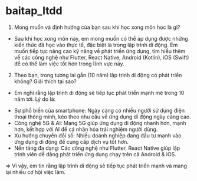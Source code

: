 # baitap_ltdd
1. Mong muốn và định hướng của bạn sau khi học xong môn học là gì?
  - Sau khi học xong môn này, em mong muốn có thể áp dụng được những kiến thức đã học vào thực tế, đặc biệt là trong lập trình di động. Em muốn tiếp tục nâng cao kỹ năng về phát triển ứng dụng, tìm hiểu thêm về các công nghệ như Flutter, React Native, Android (Kotlin), iOS (Swift) để có thể làm việc tốt hơn trong lĩnh vực này.
2. Theo bạn, trong tương lai gần (10 năm) lập trình di động có phát triển không? Giải thích tại sao?
  - Em nghĩ rằng lập trình di động sẽ tiếp tục phát triển mạnh mẽ trong 10 năm tới. Lý do là:
+ Sự phổ biến của smartphone: Ngày càng có nhiều người sử dụng điện thoại thông minh, kéo theo nhu cầu về ứng dụng di động ngày càng cao.
+ Công nghệ 5G & AI: Mạng 5G giúp ứng dụng di động nhanh hơn, mạnh hơn, kết hợp với AI để cá nhân hóa trải nghiệm người dùng.
+ Xu hướng chuyển đổi số: Nhiều doanh nghiệp đang đầu tư mạnh vào ứng dụng di động để cung cấp dịch vụ tốt hơn.
+ Nền tảng đa dạng: Các công nghệ như Flutter, React Native giúp lập trình viên dễ dàng phát triển ứng dụng chạy trên cả Android & iOS.

  
=> Vì vậy, em tin rằng lập trình di động sẽ tiếp tục phát triển mạnh và mang lại nhiều cơ hội việc làm.

